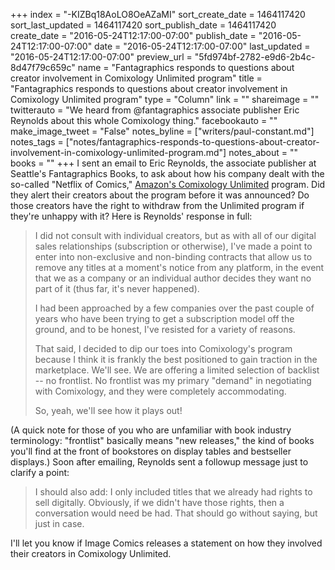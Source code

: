+++
index = "-KIZBq18AoLO8OeAZaMI"
sort_create_date = 1464117420
sort_last_updated = 1464117420
sort_publish_date = 1464117420
create_date = "2016-05-24T12:17:00-07:00"
publish_date = "2016-05-24T12:17:00-07:00"
date = "2016-05-24T12:17:00-07:00"
last_updated = "2016-05-24T12:17:00-07:00"
preview_url = "5fd974bf-2782-e9d6-2b4c-8d47f79c659c"
name = "Fantagraphics responds to questions about creator involvement in Comixology Unlimited program"
title = "Fantagraphics responds to questions about creator involvement in Comixology Unlimited program"
type = "Column"
link = ""
shareimage = ""
twitterauto = "We heard from @fantagraphics associate publisher Eric Reynolds about this whole Comixology thing."
facebookauto = ""
make_image_tweet = "False"
notes_byline = ["writers/paul-constant.md"]
notes_tags = ["notes/fantagraphics-responds-to-questions-about-creator-involvement-in-comixology-unlimited-program.md"]
notes_about = ""
books = ""
+++
I sent an email to Eric Reynolds, the associate publisher at Seattle's Fantagraphics Books, to ask about how his company dealt with the so-called "Netflix of Comics," [Amazon's Comixology Unlimited](http://seattlereviewofbooks.com/notes/2016/05/24/maybe-dont-sign-on-to-the-netflix-of-comics-just-yet-okay/) program. Did they alert their creators about the program before it was announced? Do those creators have the right to withdraw from the Unlimited program if they're unhappy with it? Here is Reynolds' response in full:

<blockquote><p>I did not consult with individual creators, but as with all of our digital sales relationships (subscription or otherwise), I've made a point to enter into non-exclusive and non-binding contracts that allow us to remove any titles at a moment's notice from any platform, in the event that we as a company or an individual author decides they want no part of it  (thus far, it's never happened).</p>

<p>I had been approached by a few companies over the past couple of years who have been trying to get a subscription model off the ground, and to be honest, I've resisted for a variety of reasons.</p> 

<p>That said, I decided to dip our toes into Comixology's program because I think it is frankly the best positioned to gain traction in the marketplace. We'll see. We are offering a limited selection of backlist -- no frontlist. No frontlist was my primary "demand" in negotiating with Comixology, and they were completely accommodating.</p> 

<p>So, yeah, we'll see how it plays out!</p></blockquote>

(A quick note for those of you who are unfamiliar with book industry terminology: "frontlist" basically means "new releases," the kind of books you'll find at the front of bookstores on display tables and bestseller displays.) Soon after emailing, Reynolds sent a followup message just to clarify a point:

<blockquote>I should also add: I only included titles that we already had rights to sell digitally. Obviously, if we didn't have those rights, then a conversation would need be had. That should go without saying, but just in case.</blockquote>

I'll let you know if Image Comics releases a statement on how they involved their creators in Comixology Unlimited.